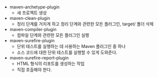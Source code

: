 - maven-archetype-plugin
	- 새 프로젝트 생성
- maven-clean-plugin
	- 정리 단계를 거치게 하고 정리 단계와 관련한 모든 플러그인, target/ 폴더 삭제
- maven-compiler-plugin
	- 컴파일 단계와 관련한 모든 플러그인 실행
- maven-surefire-plugin
	- 단위 테스트를 실행하는 데 사용하는 Maven 플러그인 중 하나
	- 소스 코드에 대한 단위 테스트를 실행할 수 있게 도와준다.
- maven-surefire-report-plugin
	- HTML 형식의 리포트를 생성하는 작업
	- 직접 호출해야 한다.
